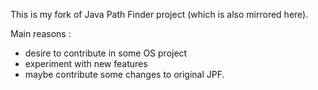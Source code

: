 This is my fork of Java Path Finder project (which is also mirrored here).

Main reasons :
* desire to contribute in some OS project
* experiment with new features
* maybe contribute some changes to original JPF.
